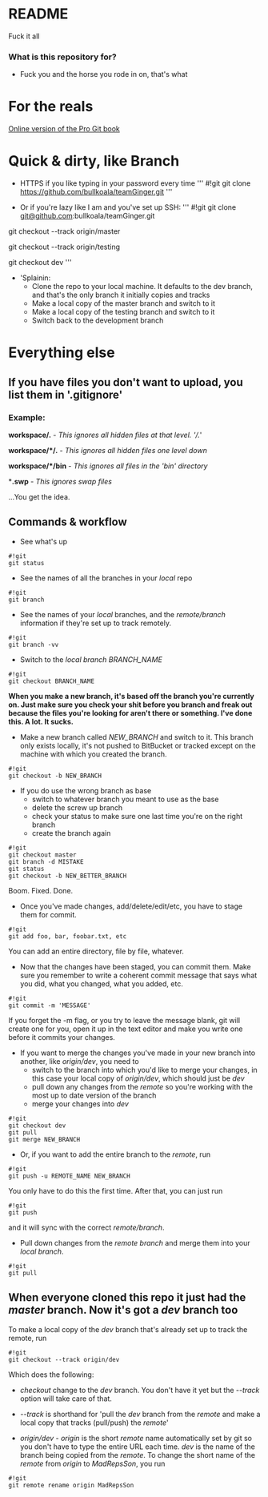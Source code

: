 # README #

Fuck it all

### What is this repository for? ###

* Fuck you and the horse you rode in on, that's what

# For the reals #

[Online version of the Pro Git book](http://git-scm.com/book/en/v2)

# Quick & dirty, like Branch #

* HTTPS if you like typing in your password every time
'''
#!git
git clone https://github.com/bullkoala/teamGinger.git
'''


* Or if you're lazy like I am and you've set up SSH:
'''
#!git
git clone git@github.com:bullkoala/teamGinger.git


git checkout --track origin/master

git checkout --track origin/testing


git checkout dev
'''

* 'Splainin:
   * Clone the repo to your local machine. It defaults to the dev branch, and
   that's the only branch it initially copies and tracks
   * Make a local copy of the master branch and switch to it
   * Make a local copy of the testing branch and switch to it
   * Switch back to the development branch

# Everything else #

## If you have files you don't want to upload, you list them in '.gitignore'

### Example: ###

**workspace/.** - *This ignores all hidden files at that level. '/.*'

**workspace/*/.** - *This ignores all hidden files one level down*

**workspace/*/bin** - *This ignores all files in the 'bin' directory*

***.swp** - *This ignores swap files*

...You get the idea. 

## Commands & workflow ##
* See what's up
```
#!git
git status
```
* See the names of all the branches in your *local* repo
```
#!git
git branch
```
* See the names of your *local* branches, and the *remote/branch* information if they're set up to track remotely.

```
#!git
git branch -vv
```
* Switch to the *local branch BRANCH_NAME*
```
#!git
git checkout BRANCH_NAME
```
**When you make a new branch, it's based off the branch you're currently on. Just make sure you check your shit before you branch and freak out because the files you're looking for aren't there or something. I've done this. A lot. It sucks.**

* Make a new branch called *NEW_BRANCH* and switch to it. This branch only exists locally, it's not pushed to BitBucket or tracked except on the machine with which you created the branch.

```
#!git
git checkout -b NEW_BRANCH
```

  
  * If you do use the wrong branch as base
    * switch to whatever branch you meant to use as the base
    * delete the screw up branch
    * check your status to make sure one last time you're on the right branch
    * create the branch again
```
#!git
git checkout master
git branch -d MISTAKE
git status
git checkout -b NEW_BETTER_BRANCH
```
Boom. Fixed. Done.

* Once you've made changes, add/delete/edit/etc, you have to stage them for commit.
```
#!git
git add foo, bar, foobar.txt, etc
```
You can add an entire directory, file by file, whatever.

* Now that the changes have been staged, you can commit them. Make sure you remember to write a coherent commit message that says what you did, what you changed, what you added, etc.
```
#!git
git commit -m 'MESSAGE'
```
If you forget the -m flag, or you try to leave the message blank, git will create one for you, open it up in the text editor and make you write one before it commits your changes.

* If you want to merge the changes you've made in your new branch into another, like *origin/dev*, you need to
    * switch to the branch into which you'd like to merge your changes, in this case your local copy of *origin/dev*, which should just be *dev*
    * pull down any changes from the *remote* so you're working with the most up to date version of the branch
    * merge your changes into *dev*
```
#!git
git checkout dev
git pull
git merge NEW_BRANCH
```

* Or, if you want to add the entire branch to the *remote*, run

```
#!git
git push -u REMOTE_NAME NEW_BRANCH
```
You only have to do this the first time. After that, you can just run
```
#!git
git push
```
and it will sync with the correct *remote/branch*.

* Pull down changes from the *remote branch* and merge them into your *local branch*.

```
#!git
git pull
```

## When everyone cloned this repo it just had the *master* branch. Now it's got a *dev* branch too ##

To make a local copy of the *dev* branch that's already set up to track the remote, run

```
#!git
git checkout --track origin/dev
```
Which does the following:

* *checkout* change to the *dev* branch. You don't have it yet but the *--track* option will take care of that.

* *--track* is shorthand for 'pull the *dev* branch from the *remote* and make a local copy that tracks (pull/push) the *remote*'

* *origin/dev* - *origin* is the short *remote* name automatically set by git so you don't have to type the entire URL each time. *dev* is the name of the branch being copied from the *remote*.  To change the short name of the *remote* from *origin* to *MadRepsSon*, you run

```
#!git
git remote rename origin MadRepsSon
```
